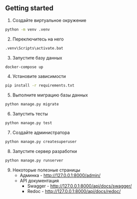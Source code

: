 ## Getting started

1. Создайте виртуальное окружение
```bash
python -m venv .venv
```
2. Переключитесь на него
```bash
.venv\Scripts\activate.bat  
```
3. Запустите базу данных
```bash
docker-compose up
```
4. Установите зависимости
```bash
pip install -r requirements.txt
```
5. Выполните миграцию базы данных
```bash
python manage.py migrate
```
6. Запустить тесты
```bash
python manage.py test
```
7. Cоздайте администратора
```bash
python manage.py createsuperuser
```
8. Запустите сервер разработки
```bash
python manage.py runserver
```
9. Некоторые полезные страницы
   * Админка - http://127.0.0.1:8000/admin/
   * API документация
     * Swagger - http://127.0.0.1:8000/api/docs/swagger/
     * Redoc - http://127.0.0.1:8000/api/docs/redoc/
